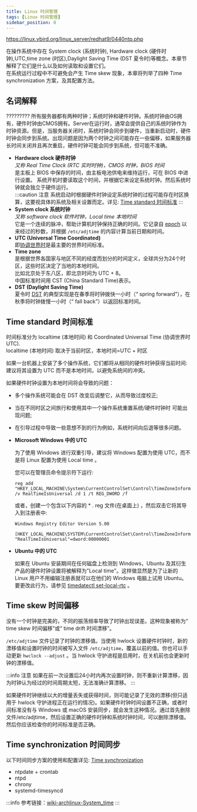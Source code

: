 ```yaml
---
title: Linux 时间管理
tags: [Linux 时间管理]
sidebar_position: 0
---
```

https://linux.vbird.org/linux_server/redhat9/0440ntp.php

在操作系统中存在 System clock (系统时钟), Hardware clock (硬件时钟),UTC,time zone (时区),Daylight Saving Time (DST 夏令时)等概念。本章节解释了它们是什么以及如何读取和设置它们。  
在系统运行过程中不可避免会产生 Time skew 现象，本章将列举了四种 Time synchronization 方案，及其配置方法。

## 名词解释
?????????
所有服务器都有两种时钟；系统时钟和硬件时钟。系统时钟由OS拥有，硬件时钟由CMOS拥有。Server在运行时，通常会提供自己的系统时钟作为时钟资源。但是，当服务器关闭时，系统时钟会同步到硬件，当重新启动时，硬件时钟会同步到系统。出现问题是因为两个时钟之间可能存在一些偏移，如果服务器长时间关闭并且再次重启，硬件时钟可能会同步到系统，但可能不准确。

- **Hardware clock 硬件时钟**  
    *又称 Real Time Clock (RTC 实时时钟)，CMOS 时钟，BIOS 时间*  
	是主板上 BIOS 中保存的时间，由主板电池供电来维持运行，可在 BIOS 中进行设置。
	系统开机时要读取这个时间，并根据它来设定系统时钟。然后系统时钟就会独立于硬件运行。  
	:::caution 注意
	系统启动时根据硬件时钟设定系统时钟的过程可能存在时区换算，这要视具体的系统及相关设置而定。详见: [Time standard 时间标准](#time-standard-时间标准)
	:::
- **System clock 系统时钟**  
	*又称 software clock 软件时钟，Local time 本地时间*   
	它是一个连续的脉冲，帮助计算机时钟保持正确的时间。它记录自 [epoch](https://www.computerhope.com/jargon/e/epoch.htm) 以来经过的秒数，并根据 `/etc/adjtime` 的内容计算当前日期和时间。
- **UTC (Universal Time Coordinated)**  
  即[协调世界时](https://zh.wikipedia.org/zh-hans/%E5%8D%8F%E8%B0%83%E4%B8%96%E7%95%8C%E6%97%B6)是最主要的世界时间标准。
- **Time zone**  
	是根据世界各国家与地区不同的经度而划分的时间定义，全球共分为24个时区，这些时区决定了当地的本地时间。  
	比如北京处于东八区，即北京时间为 UTC + 8。  
    中国标准时间用 CST (China Standard Time)表示。
- **DST (Daylight Saving Time)**  
	夏令时 [DST](https://en.wikipedia.org/wiki/Daylight_saving_time) 的典型实现是在春季将时钟拨快一小时（“ spring forward”），在秋季将时钟拨慢一小时（“ fall back”）以返回标准时间。

## Time standard 时间标准

时间标准分为 localtime (本地时间) 和 Coordinated Universal Time (协调世界时 UTC).  
localtime (本地时间) 取决于当前时区，本地时间=UTC + 时区

如果一台机器上安装了多个操作系统，它们都将从相同的硬件时钟获得当前时间:  
建议将其设置为 UTC 而不是本地时间，以避免系统间的冲突。

如果硬件时钟设置为本地时间将会导致的问题：
- 多个操作系统可能会在 DST 改变后调整它，从而导致过度校正; 
- 当在不同时区之间旅行和使用其中一个操作系统重置系统/硬件时钟时 可能出现问题;
- 在引导过程中导致一些意想不到的行为例如，系统时间向后退等很多问题。


- **Microsoft Windows 中的 UTC**
  
  为了使用 Windows 进行双重引导，建议将 Windows 配置为使用 UTC，而不是将 Linux 配置为使用 Local time 。

  您可以在管理员命令提示符下运行:
  ```
  reg add "HKEY_LOCAL_MACHINE\System\CurrentControlSet\Control\TimeZoneInformation" /v RealTimeIsUniversal /d 1 /t REG_DWORD /f
  ```
  或者，创建一个包含以下内容的 * . reg 文件(在桌面上) ，然后双击它将其导入到注册表中:
  ```
  Windows Registry Editor Version 5.00

  [HKEY_LOCAL_MACHINE\SYSTEM\CurrentControlSet\Control\TimeZoneInformation]
  "RealTimeIsUniversal"=dword:00000001
  ```

- **Ubuntu 中的 UTC**
  
  如果在 Ubuntu 安装期间在任何磁盘上检测到 Windows，Ubuntu 及其衍生产品的硬件时钟设置将被解释为"Local time"。这样做显然是为了让新的 Linux 用户不用编辑注册表就可以在他们的 Windows 电脑上试用 Ubuntu。要更改此行为，请参见 [timedatectl set-local-rtc](./常用命令#timedatectl) 。

## Time skew 时间偏移

没有一个时钟是完美的，不同的振荡频率导致了时钟出现误差。这种现象被称为“ time skew 时间偏移”或“ time drift 时间漂移”。

`/etc/adjtime` 文件记录了时钟的漂移值。当使用 hwlock 设置硬件时钟时，新的漂移值和设置时钟的时间被写入文件 `/etc/adjtime`，覆盖以前的值。你也可以手动更新 `hwclock --adjust` 。当 hwlock 守护进程是启用时，在关机前也会更新时钟的漂移值。

:::info 注意
如果在前一次设置后24小时内再次设置时钟，则不重新计算漂移，因为时钟认为经过的时间周期太短，无法准确计算漂移。
:::

如果硬件时钟继续以大的增量丢失或获得时间，则可能记录了无效的漂移(但只适用于 hwlock 守护进程正在运行的情况)。如果硬件时钟时间设置不正确，或者时间标准没有与 Windows 或 macOS 安装同步，就会发生这种情况。通过首先删除文件/etc/adjtime，然后设置正确的硬件时钟和系统时钟时间，可以删除漂移值。然后你应该检查你的时间标准是否正确。

## Time synchronization 时间同步
以下时间同步方案的使用和配置详见: [Time synchronization](./时间同步.md)
- ntpdate + crontab
- ntpd
- chrony
- systemd-timesyncd

:::info
参考链接：[wiki-archlinux-System_time](https://wiki.archlinux.org/title/System_time) 
:::